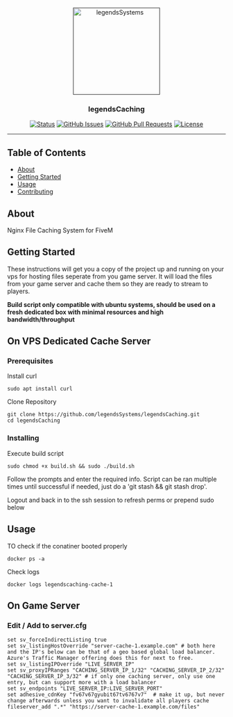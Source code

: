 <p align="center">
  <a href="" rel="noopener">
 <img width=200px height=200px src="[https://avatars.githubusercontent.com/u/127198147?s=200&v=4](https://avatars.githubusercontent.com/u/127198147?s=200&v=4)" alt="legendsSystems"></a>
</p>

<h3 align="center">legendsCaching</h3>

<div align="center">

[![Status](https://img.shields.io/badge/status-active-success.svg)]()
[![GitHub Issues](https://img.shields.io/github/issues/legendsSystems/legendsCaching.svg)](https://github.com/legendsSystems/legendsCaching/issues)
[![GitHub Pull Requests](https://img.shields.io/github/issues-pr/legendsSystems/legendsCaching.svg)](https://github.com/legendsSystems/legendsCaching/pulls)
[![License](https://img.shields.io/badge/license-MIT-blue.svg)](/LICENSE)

</div>

---

## Table of Contents

- [About](#about)
- [Getting Started](#getting_started)
- [Usage](#usage)
- [Contributing](../CONTRIBUTING.md)

## About <a name = "about"></a>
Nginx File Caching System for FiveM

## Getting Started <a name = "getting_started"></a>

These instructions will get you a copy of the project up and running on your vps for hosting files seperate from you game server.  It will load the files from your game server and cache them so they are ready to stream to players.

**Build script only compatible with ubuntu systems, should be used on a fresh dedicated box with minimal resources and high bandwidth/throughput**

## On VPS Dedicated Cache Server

### Prerequisites

Install curl

```
sudo apt install curl
```
Clone Repository

```
git clone https://github.com/legendsSystems/legendsCaching.git
cd legendsCaching
```

### Installing

Execute build script

```
sudo chmod +x build.sh && sudo ./build.sh
```

Follow the prompts and enter the required info.  Script can be ran multiple times until successful if needed, just do a 'git stash && git stash drop'.

Logout and back in to the ssh session to refresh perms or prepend sudo below

## Usage <a name = "usage"></a>

TO check if the conatiner booted properly

```
docker ps -a
```

Check logs

```
docker logs legendscaching-cache-1
```


## On Game Server

### Edit / Add to server.cfg

```
set sv_forceIndirectListing true
set sv_listingHostOverride "server-cache-1.example.com" # both here and the IP's below can be that of a geo based global load balancer.  Azure's Traffic Manager offering does this for next to free.
set sv_listingIPOverride "LIVE_SERVER_IP"
set sv_proxyIPRanges "CACHING_SERVER_IP_1/32" "CACHING_SERVER_IP_2/32" "CACHING_SERVER_IP_3/32" # if only one caching server, only use one entry, but can support more with a load balancer
set sv_endpoints "LIVE_SERVER_IP:LIVE_SERVER_PORT"
set adhesive_cdnKey "fv67v67gyubit67tv6767v7"  # make it up, but never change afterwards unless you want to invalidate all players cache
fileserver_add ".*" "https://server-cache-1.example.com/files"
```
